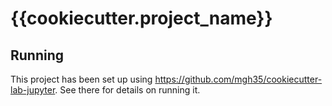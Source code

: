 # {{cookiecutter.project_name}}



## Running

This project has been set up using https://github.com/mgh35/cookiecutter-lab-jupyter. See there for details on running it.